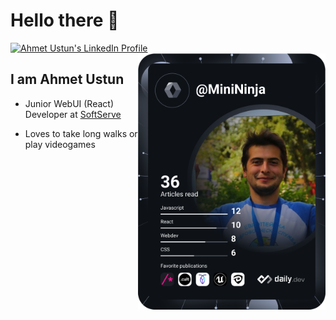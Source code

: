 # Hello there 👋

<div align="left">
  <a href="https://www.linkedin.com/in/ahmet-ustun/" target="_blank" rel="noopener noreferrer">
    <img
      src="https://img.shields.io/badge/LinkedIn-0077B5?style=for-the-badge&logo=linkedin&logoColor=white"
      alt="Ahmet Ustun's LinkedIn Profile"
    />
  </a>
  <a href="https://app.daily.dev/MiniNinja" target="_blank" rel="noopener noreferrer">
    <img 
      src="https://github.com/ahmet-ustun/ahmet-ustun/blob/main/devcard.svg" 
      width="300"
      align="right"
      alt="Ahmet Ustun's Dev Card"
     />
  </a>
</div>

## I am Ahmet Ustun

- Junior WebUI (React) Developer at [SoftServe](https://www.softserveinc.com/en-us)

- Loves to take long walks or play videogames
